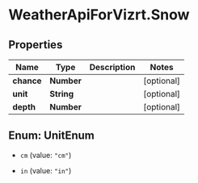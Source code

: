 # WeatherApiForVizrt.Snow

## Properties
Name | Type | Description | Notes
------------ | ------------- | ------------- | -------------
**chance** | **Number** |  | [optional] 
**unit** | **String** |  | [optional] 
**depth** | **Number** |  | [optional] 


<a name="UnitEnum"></a>
## Enum: UnitEnum


* `cm` (value: `"cm"`)

* `in` (value: `"in"`)




